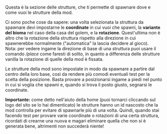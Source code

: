 Questa è la sezione delle strutture, che ti permette di spawnare dove e come vuoi le strutture della mod.

Ci sono poche cose da sapere: una volta selezionata la struttura da spawnare devi impostarne le **coordinate** in cui vuoi che spawni, la **variante del bioma** nel caso della casa del golem, e la **rotazione**. Quest'ultima non è altro che la rotazione della struttura rispetto alla direzione in cui spawnerebbe normalmente ("automatica" la lascia decidere al gioco).  
Nota: per vedere ingame la direzione di base di una struttura puoi usare il comando _/place_ come faresti di solito, in quanto a differenza delle strutture vanilla la rotazione di quelle della mod è fissata.

Le strutture della mod sono impostate in modo da spawnare a partire dal centro della loro base, così da rendere più comodi eventuali test per la scelta della posizione. Basta provare a posizionarsi ingame a piedi nel punto in cui si voglia che spawni e, quando si trova il posto giusto, segnarsi le coordinate.

**Importante:** come detto nell'aiuto della home (puoi tornarci cliccando sul logo del sito se lo hai dimenticato) le strutture hanno un id nascosto che la mod controlla per evitare di spawnarle più di una volta. Quindi, quando stai facendo test per provare varie coordinate o rotazioni di una certa struttura, ricordati di crearne una nuova e magari eliminare quella che non si è generata bene, altrimenti non succederà niente!
